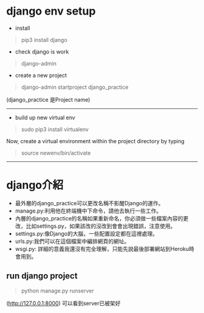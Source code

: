 # django env setup

* install
> pip3 install django
* check django is work
> django-admin
* create a new project
> django-admin startproject django_practice

(django_practice 是Project name)

----

* build up new virtual env

> sudo pip3 install virtualenv

Now, create a virtual environment within the project directory by typing
 
> source newenv/bin/activate

---

# django介紹

* 最外層的django_practice可以更改名稱不影醒Django的運作。
* manage.py:利用他在終端機中下命令，請他去執行一些工作。
* 內層的django_practice的名稱如果重新命名，你必須做一些檔案內容的更改，比如settings.py，如果該改的沒改到會會出現錯誤，注意使用。
* settings.py:像Django的大腦，一些配置設定都在這裡處理。
* urls.py:我們可以在這個檔案中編排網頁的網址。
* wsgi.py: 詳細的意義我還沒有完全理解，只能先說最後部署網站到Heroku時會用到。

## run django project
> python manage.py runserver

 (http://127.0.0.1:8000) 可以看到server已被架好
